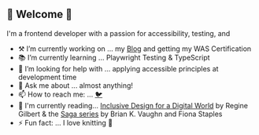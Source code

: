 ## 🌻 Welcome 🌻 

I'm a frontend developer with a passion for accessibility, testing, and 

- ⚒ I’m currently working on ... my [Blog](https://dev.to/ash_bergs) and getting my WAS Certification
- 📚 I’m currently learning ... Playwright Testing & TypeScript
- 🤔 I’m looking for help with ... applying accessible principles at development time
- 💬 Ask me about ... almost anything!
- 📫 How to reach me: ... [🐦](https://twitter.com/ash_bergs)
- 📖 I'm currently reading... [Inclusive Design for a Digital World](https://reginegilbert.com/inclusive-design-book) by Regine Gilbert & the [Saga series](https://imagecomics.com/comics/series/saga) by Brian K. Vaughn and Fiona Staples
- ⚡ Fun fact: ... I love knitting 🧶  
